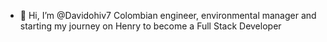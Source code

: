 - 👋 Hi, I’m @Davidohiv7
Colombian engineer, environmental manager and starting my journey on Henry to become a Full Stack Developer
